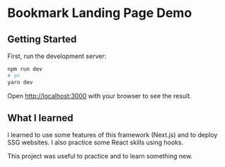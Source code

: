 # Bookmark Landing Page Demo

## Getting Started

First, run the development server:

```bash
npm run dev
# or
yarn dev
```
Open [http://localhost:3000](http://localhost:3000) with your browser to see the result.

## What I learned

I learned to use some features of this framework (Next.js) and to deploy SSG websites.
I also practice some React skills using hooks.

This project was useful to practice and to learn something new.